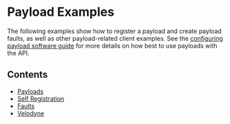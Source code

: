 <!--
Copyright (c) 2020 Boston Dynamics, Inc.  All rights reserved.

Downloading, reproducing, distributing or otherwise using the SDK Software
is subject to the terms and conditions of the Boston Dynamics Software
Development Kit License (20191101-BDSDK-SL).
-->

# Payload Examples

The following examples show how to register a payload and create payload faults, as well as other payload-related client examples. See the [configuring payload software guide](../../../docs/payload/configuring_payload_software.md) for more details on how best to use payloads with the API.

## Contents

* [Payloads](../payloads/README.md)
* [Self Registration](../self_registration/README.md)
* [Faults](../service_faults/README.md)
* [Velodyne](../velodyne_client/README.md)
